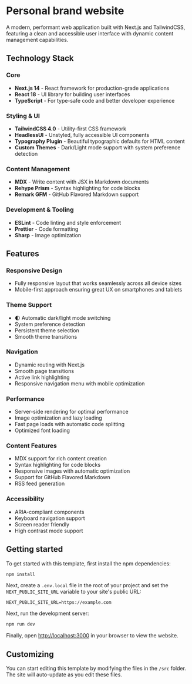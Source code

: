 # Personal brand website

A modern, performant web application built with Next.js and TailwindCSS, featuring a clean and accessible user interface with dynamic content management capabilities.

## Technology Stack

### Core

- **Next.js 14** - React framework for production-grade applications
- **React 18** - UI library for building user interfaces
- **TypeScript** - For type-safe code and better developer experience

### Styling & UI

- **TailwindCSS 4.0** - Utility-first CSS framework
- **HeadlessUI** - Unstyled, fully accessible UI components
- **Typography Plugin** - Beautiful typographic defaults for HTML content
- **Custom Themes** - Dark/Light mode support with system preference detection

### Content Management

- **MDX** - Write content with JSX in Markdown documents
- **Rehype Prism** - Syntax highlighting for code blocks
- **Remark GFM** - GitHub Flavored Markdown support

### Development & Tooling

- **ESLint** - Code linting and style enforcement
- **Prettier** - Code formatting
- **Sharp** - Image optimization

## Features

### Responsive Design

- Fully responsive layout that works seamlessly across all device sizes
- Mobile-first approach ensuring great UX on smartphones and tablets

### Theme Support

- 🌓 Automatic dark/light mode switching
- System preference detection
- Persistent theme selection
- Smooth theme transitions

### Navigation

- Dynamic routing with Next.js
- Smooth page transitions
- Active link highlighting
- Responsive navigation menu with mobile optimization

### Performance

- Server-side rendering for optimal performance
- Image optimization and lazy loading
- Fast page loads with automatic code splitting
- Optimized font loading

### Content Features

- MDX support for rich content creation
- Syntax highlighting for code blocks
- Responsive images with automatic optimization
- Support for GitHub Flavored Markdown
- RSS feed generation

### Accessibility

- ARIA-compliant components
- Keyboard navigation support
- Screen reader friendly
- High contrast mode support

## Getting started

To get started with this template, first install the npm dependencies:

```bash
npm install
```

Next, create a `.env.local` file in the root of your project and set the `NEXT_PUBLIC_SITE_URL` variable to your site's public URL:

```
NEXT_PUBLIC_SITE_URL=https://example.com
```

Next, run the development server:

```bash
npm run dev
```

Finally, open [http://localhost:3000](http://localhost:3000) in your browser to view the website.

## Customizing

You can start editing this template by modifying the files in the `/src` folder. The site will auto-update as you edit these files.
